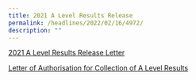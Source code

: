 ```yaml
---
title: 2021 A Level Results Release
permalink: /headlines/2022/02/16/4972/
description: ""
---
```

[2021 A Level Results Release Letter](https://nanyangjc.moe.edu.sg/wp-content/uploads/2021/02/2021-A-Level-Results-Release-Letter.pdf)

[Letter of Authorisation for Collection of A Level Results](https://nanyangjc.moe.edu.sg/wp-content/uploads/2021/02/Letter-of-Authorisation-for-Collection-of-A-Level-Results.pdf)